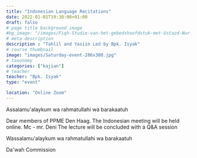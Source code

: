```yaml
---
title: "Indonesian Language Recitations"
date: 2022-01-01T19:30:00+01:00
draft: false
# page title background image
#bg_image: "/images/Fiqh-Studie-van-het-gebedshoofdstuk-met-Ustazd-Nur-Hasyim-Subadi-LC.-MA.-286x300.jpg"
# meta description
description : "Tahlil and Yasiin Led by Bpk. Isyak"
# course thumbnail
image: "images/Saturday-event-286x300.jpg"
# taxonomy
categories: ["kajian"]
# teacher
teacher: "Bpk. Isyak"
type: "event"

location: "Online Zoom"
---
```


Assalamu'alaykum wa rahmatullahi wa barakaatuh

Dear members of PPME Den Haag. The Indonesian meeting will be held online.
Mc - mr. Deni
The lecture will be concluded with a Q&A session

Wassalamu'alaykum wa rahmatullahi wa barakaatuh

Da'wah Commission